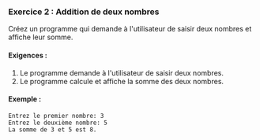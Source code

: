 ### Exercice 2 : Addition de deux nombres
Créez un programme qui demande à l'utilisateur de saisir deux nombres et affiche leur somme.

#### Exigences :
1. Le programme demande à l'utilisateur de saisir deux nombres.
2. Le programme calcule et affiche la somme des deux nombres.

#### Exemple :
```
Entrez le premier nombre: 3
Entrez le deuxième nombre: 5
La somme de 3 et 5 est 8.
```